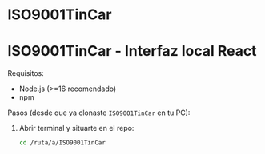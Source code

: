 # ISO9001TinCar

# ISO9001TinCar - Interfaz local React

Requisitos:
- Node.js (>=16 recomendado)
- npm

Pasos (desde que ya clonaste `ISO9001TinCar` en tu PC):

1. Abrir terminal y situarte en el repo:
   ```bash
   cd /ruta/a/ISO9001TinCar
